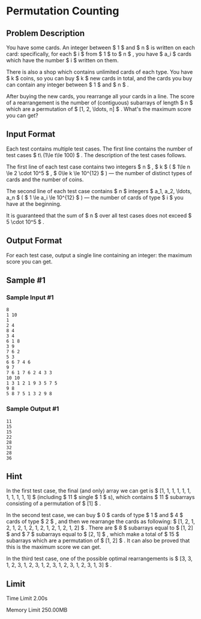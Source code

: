 # Permutation Counting

## Problem Description

You have some cards. An integer between $ 1 $ and $ n $ is written on each card: specifically, for each $ i $ from $ 1 $ to $ n $ , you have $ a_i $ cards which have the number $ i $ written on them.

There is also a shop which contains unlimited cards of each type. You have $ k $ coins, so you can buy $ k $ new cards in total, and the cards you buy can contain any integer between $ 1 $ and $ n $ .

After buying the new cards, you rearrange all your cards in a line. The score of a rearrangement is the number of (contiguous) subarrays of length $ n $ which are a permutation of $ [1, 2, \ldots, n] $ . What's the maximum score you can get?

## Input Format

Each test contains multiple test cases. The first line contains the number of test cases $ t\ (1\le t\le 100) $ . The description of the test cases follows.

The first line of each test case contains two integers $ n $ , $ k $ ( $ 1\le n \le 2 \cdot 10^5 $ , $ 0\le k \le 10^{12} $ ) — the number of distinct types of cards and the number of coins.

The second line of each test case contains $ n $ integers $ a_1, a_2, \ldots, a_n $ ( $ 1 \le a_i \le 10^{12} $ ) — the number of cards of type $ i $ you have at the beginning.

It is guaranteed that the sum of $ n $ over all test cases does not exceed $ 5 \cdot 10^5 $ .

## Output Format

For each test case, output a single line containing an integer: the maximum score you can get.

## Sample #1

### Sample Input #1

```
8
1 10
1
2 4
8 4
3 4
6 1 8
3 9
7 6 2
5 3
6 6 7 4 6
9 7
7 6 1 7 6 2 4 3 3
10 10
1 3 1 2 1 9 3 5 7 5
9 8
5 8 7 5 1 3 2 9 8
```

### Sample Output #1

```
11
15
15
22
28
32
28
36
```

## Hint

In the first test case, the final (and only) array we can get is $ [1, 1, 1, 1, 1, 1, 1, 1, 1, 1, 1] $ (including $ 11 $ single $ 1 $ s), which contains $ 11 $ subarrays consisting of a permutation of $ [1] $ .

In the second test case, we can buy $ 0 $ cards of type $ 1 $ and $ 4 $ cards of type $ 2 $ , and then we rearrange the cards as following: $ [1, 2, 1, 2, 1, 2, 1, 2, 1, 2, 1, 2, 1, 2, 1, 2] $ . There are $ 8 $ subarrays equal to $ [1, 2] $ and $ 7 $ subarrays equal to $ [2, 1] $ , which make a total of $ 15 $ subarrays which are a permutation of $ [1, 2] $ . It can also be proved that this is the maximum score we can get.

In the third test case, one of the possible optimal rearrangements is $ [3, 3, 1, 2, 3, 1, 2, 3, 1, 2, 3, 1, 2, 3, 1, 2, 3, 1, 3] $ .

## Limit



Time Limit
2.00s

Memory Limit
250.00MB